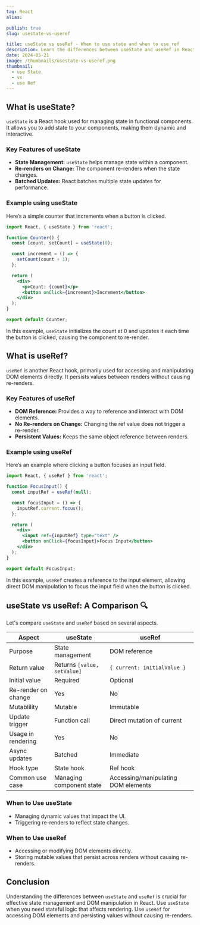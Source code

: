```yaml
---
tag: React
alias:

publish: true
slug: usestate-vs-useref

title: useState vs useRef - When to use state and when to use ref
description: Learn the differences between useState and useRef in React for state management and persisting values without re-renders.
date: 2024-05-21
image: /thumbnails/usestate-vs-useref.png
thumbnail:
  - use State
  - vs
  - use Ref
---
```


## What is useState?

`useState` is a React hook used for managing state in functional components. It allows you to add state to your components, making them dynamic and interactive.

### Key Features of useState

- **State Management:** `useState` helps manage state within a component.
- **Re-renders on Change:** The component re-renders when the state changes.
- **Batched Updates:** React batches multiple state updates for performance.

### Example using useState

Here’s a simple counter that increments when a button is clicked.

```jsx
import React, { useState } from 'react';

function Counter() {
  const [count, setCount] = useState(0);

  const increment = () => {
    setCount(count + 1);
  };

  return (
    <div>
      <p>Count: {count}</p>
      <button onClick={increment}>Increment</button>
    </div>
  );
}

export default Counter;
```

In this example, `useState` initializes the count at 0 and updates it each time the button is clicked, causing the component to re-render.

## What is useRef?

`useRef` is another React hook, primarily used for accessing and manipulating DOM elements directly. It persists values between renders without causing re-renders.

### Key Features of useRef

- **DOM Reference:** Provides a way to reference and interact with DOM elements.
- **No Re-renders on Change:** Changing the ref value does not trigger a re-render.
- **Persistent Values:** Keeps the same object reference between renders.

### Example using useRef

Here’s an example where clicking a button focuses an input field.

```jsx
import React, { useRef } from 'react';

function FocusInput() {
  const inputRef = useRef(null);

  const focusInput = () => {
    inputRef.current.focus();
  };

  return (
    <div>
      <input ref={inputRef} type="text" />
      <button onClick={focusInput}>Focus Input</button>
    </div>
  );
}

export default FocusInput;
```

In this example, `useRef` creates a reference to the input element, allowing direct DOM manipulation to focus the input field when the button is clicked.

## useState vs useRef: A Comparison 🔍

Let's compare `useState` and `useRef` based on several aspects.

| Aspect                | useState        | useRef                                    |
|-----------------------|-----------------|-----------------------------------------|
| Purpose               | State management | DOM reference                          |
| Return value          | Returns `[value, setValue]` | `{ current: initialValue }` |
| Initial value         | Required        | Optional                                |
| Re-render on change   | Yes             | No                                      |
| Mutablility     | Mutable         | Immutable                               |
| Update trigger        | Function call   | Direct mutation of current              |
| Usage in rendering    | Yes             | No                                      |
| Async updates         | Batched         | Immediate                               |
| Hook type             | State hook      | Ref hook                                |
| Common use case       | Managing component state | Accessing/manipulating DOM elements |


### When to Use useState

- Managing dynamic values that impact the UI.
- Triggering re-renders to reflect state changes.

### When to Use useRef

- Accessing or modifying DOM elements directly.
- Storing mutable values that persist across renders without causing re-renders.

## Conclusion

Understanding the differences between `useState` and `useRef` is crucial for effective state management and DOM manipulation in React. Use `useState` when you need stateful logic that affects rendering. Use `useRef` for accessing DOM elements and persisting values without causing re-renders.
